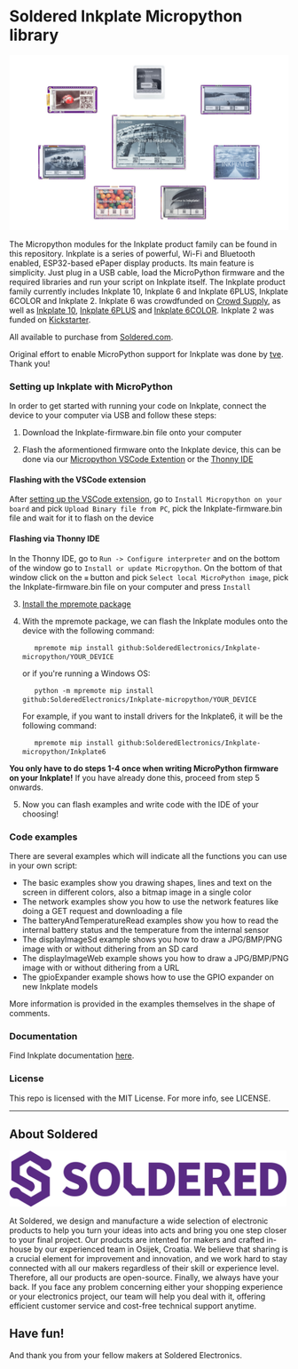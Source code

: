 # Soldered Inkplate Micropython library

![](https://raw.githubusercontent.com/SolderedElectronics/Inkplate-Arduino-library/master/extras/InkplateImage.jpg)

The Micropython modules for the Inkplate product family can be found in this repository. Inkplate is a series of powerful, Wi-Fi and Bluetooth enabled, ESP32-based ePaper display products. Its main feature is simplicity. Just plug in a USB cable, load the MicroPython firmware and the required libraries and run your script on Inkplate itself. The Inkplate product family currently includes Inkplate 10, Inkplate 6 and Inkplate 6PLUS, Inkplate 6COLOR and Inkplate 2. 
Inkplate 6 was crowdfunded on [Crowd Supply](https://www.crowdsupply.com/e-radionica/inkplate-6), as well as [Inkplate 10](https://www.crowdsupply.com/e-radionica/inkplate-10), [Inkplate 6PLUS](https://www.crowdsupply.com/e-radionica/inkplate-6plus) and [Inkplate 6COLOR](https://www.crowdsupply.com/soldered/inkplate-6color). Inkplate 2 was funded on [Kickstarter](https://www.kickstarter.com/projects/solderedelectronics/inkplate-2-a-easy-to-use-arduino-compatible-e-paper).

All available to purchase from [Soldered.com](https://soldered.com/categories/inkplate/).

Original effort to enable MicroPython support for Inkplate was done by [tve](https://github.com/tve/micropython-inkplate6). Thank you!

### Setting up Inkplate with MicroPython

In order to get started with running your code on Inkplate, connect the device to your computer via USB and follow these steps:
1. Download the Inkplate-firmware.bin file onto your computer

2. Flash the aformentioned firmware onto the Inkplate device, this can be done via our [Micropython VSCode Extention](https://marketplace.visualstudio.com/items?itemName=SolderedElectronics.soldered-micropython-helper) or the [Thonny IDE](https://thonny.org/)

#### Flashing with the VSCode extension
After [setting up the VSCode extension](https://soldered.com/documentation/micropython/getting-started-with-vscode/), go to  `Install Micropython on your board` and pick `Upload Binary file from PC`, pick the Inkplate-firmware.bin file and wait for it to flash on the device

#### Flashing via Thonny IDE

In the Thonny IDE, go to `Run -> Configure interpreter` and on the bottom of the window go to `Install or update Micropython`. On the bottom of that window click on the `≡` button and pick `Select local MicroPython image`, pick the Inkplate-firmware.bin file on your computer and press `Install`

3. [Install the mpremote package](https://docs.micropython.org/en/latest/reference/mpremote.html)

4. With the mpremote package, we can flash the Inkplate modules onto the device with the following command:
   ```
      mpremote mip install github:SolderedElectronics/Inkplate-micropython/YOUR_DEVICE
   ```
   or if you're running a Windows OS:
   ```
      python -m mpremote mip install github:SolderedElectronics/Inkplate-micropython/YOUR_DEVICE
   ```

   For example, if you want to install drivers for the Inkplate6, it will be the following command:
   ```
      mpremote mip install github:SolderedElectronics/Inkplate-micropython/Inkplate6
   ```


**You only have to do steps 1-4 once when writing MicroPython firmware on your Inkplate!** If you have already done this, proceed from step 5 onwards.

5. Now you can flash examples and write code with the IDE of your choosing!


### Code examples

There are several examples which will indicate all the functions you can use in your own script:
* The basic examples show you drawing shapes, lines and text on the screen in different colors, also a bitmap image in a single color
* The network examples show you how to use the network features like doing a GET request and downloading a file
* The batteryAndTemperatureRead examples show you how to read the internal battery status and the temperature from the internal sensor
* The displayImageSd example shows you how to draw a JPG/BMP/PNG image with or without dithering from an SD card
* The displayImageWeb example shows you how to draw a JPG/BMP/PNG image with or without dithering from a URL
* The gpioExpander example shows how to use the GPIO expander on new Inkplate models

More information is provided in the examples themselves in the shape of comments.

### Documentation

Find Inkplate documentation [here](https://soldered.com/documentation/inkplate/). 

### License

This repo is licensed with the MIT License. For more info, see LICENSE.

---

## About Soldered

<img src="https://raw.githubusercontent.com/SolderedElectronics/Soldered-Simple-Sensor-Arduino-Library/dev/extras/Soldered-logo-color.png" alt="soldered-logo" width="500"/>

At Soldered, we design and manufacture a wide selection of electronic products to help you turn your ideas into acts and bring you one step closer to your final project. Our products are intented for makers and crafted in-house by our experienced team in Osijek, Croatia. We believe that sharing is a crucial element for improvement and innovation, and we work hard to stay connected with all our makers regardless of their skill or experience level. Therefore, all our products are open-source. Finally, we always have your back. If you face any problem concerning either your shopping experience or your electronics project, our team will help you deal with it, offering efficient customer service and cost-free technical support anytime. 

## Have fun!

And thank you from your fellow makers at Soldered Electronics.


